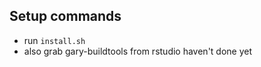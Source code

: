 Setup commands
--------------
- run `install.sh`
- also grab gary-buildtools from rstudio haven't done yet

